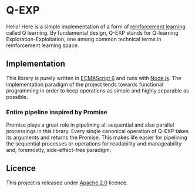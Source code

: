 # Q-EXP

Hello! Here is a simple implementation of a form of 
[reinforcement learning](http://www.cs.indiana.edu/~gasser/Salsa/rl.html) 
called Q learning.  By fundamental design, Q-EXP stands 
for Q-learning Exploration-Exploitation, one among 
common technical terms in reinforcement learning space.

## Implementation

This library is purely written in [ECMAScript 6](https://github.com/lukehoban/es6features) and runs 
with [Node.js](https://nodejs.org/en/). The implementation paradigm 
of the project tends towards functional programming in order to 
keep operations as simple and highly separable as possible. 

### Entire pipeline inspired by Promise

Promise plays a great role in pipelining all sequential 
and also parallel processings in this library. Every single 
canonical operation of Q-EXP takes its arguments and returns 
the Promise. This makes life easier for pipelining the sequential 
processes or operations for readability and manageability and, 
foremostly, side-effect-free paradigm.


## Licence

This project is released under [Apache 2.0](http://www.apache.org/licenses/LICENSE-2.0) licence.